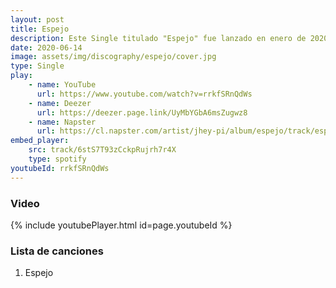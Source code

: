 ```yaml
---
layout: post
title: Espejo
description: Este Single titulado "Espejo" fue lanzado en enero de 2020 y a traves del  genero Latino narra la exploración del proceso de creación musical de Jehy Pi.
date: 2020-06-14
image: assets/img/discography/espejo/cover.jpg
type: Single
play:
    - name: YouTube
      url: https://www.youtube.com/watch?v=rrkfSRnQdWs
    - name: Deezer
      url: https://deezer.page.link/UyMbYGbA6msZugwz8
    - name: Napster
      url: https://cl.napster.com/artist/jhey-pi/album/espejo/track/espejo
embed_player:
    src: track/6stS7T93zCckpRujrh7r4X
    type: spotify
youtubeId: rrkfSRnQdWs
---
```

### Video
{% include youtubePlayer.html id=page.youtubeId %}


### Lista de canciones

1. Espejo


